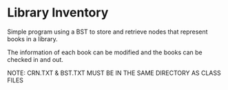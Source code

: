 # Library Inventory

Simple program using a BST to store and retrieve nodes that represent books in a library.

The information of each book can be modified and the books can be checked in and out.

NOTE: CRN.TXT & BST.TXT MUST BE IN THE SAME DIRECTORY AS CLASS FILES
